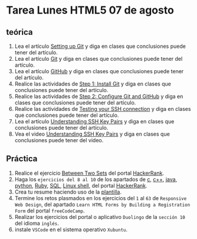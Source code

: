 # Tarea Lunes HTML5 07 de agosto

## teórica

1. Lea el artículo [Setting up Git](https://www.theodinproject.com/lessons/foundations-setting-up-git) y diga en clases que conclusiones puede tener del artículo.
2. Lea el artículo [Git](https://git-scm.com/) y diga en clases que conclusiones puede tener del artículo.
3. Lea el artículo [GitHub](https://en.m.wikipedia.org/wiki/GitHub) y diga en clases que conclusiones puede tener del artículo.
4. Realice las actividades de [Step 1: Install Git](https://www.theodinproject.com/lessons/foundations-setting-up-git#step-1-install-git) y diga en clases que conclusiones puede tener del artículo.
5. Realice las actividades de [Step 2: Configure Git and GitHub](https://www.theodinproject.com/lessons/foundations-setting-up-git#step-2-configure-git-and-github) y diga en clases que conclusiones puede tener del artículo.
6. Realice las actividades de [Testing your SSH connection](https://docs.github.com/en/authentication/connecting-to-github-with-ssh/testing-your-ssh-connection) y diga en clases que conclusiones puede tener del artículo.
7. Lea el artículo [Understanding SSH Key Pairs](https://winscp.net/eng/docs/ssh_keys) y diga en clases que conclusiones puede tener del artículo.
8. Vea el video [Understanding SSH Key Pairs](https://www.youtube.com/watch?v=AQDCe585Lnc) y diga en clases que conclusiones puede tener del video.

## Práctica

1. Realice el ejercicio [Between Two Sets](https://www.hackerrank.com/challenges/between-two-sets/problem?isFullScreen=false) del portal [HackerRank](https://www.hackerrank.com/dashboard).
2. Haga los `ejercicios del 8 al 10` de los apartados de [c](https://www.hackerrank.com/domains/c), [c++](https://www.hackerrank.com/domains/cpp), [java](https://www.hackerrank.com/domains/java), [python](https://www.hackerrank.com/domains/python), [Ruby](https://www.hackerrank.com/domains/ruby), [SQL](https://www.hackerrank.com/domains/sql), [Linux shell](https://www.hackerrank.com/domains/shell), del portal [HackerRank](https://www.hackerrank.com/dashboard).
3. Crea tu resume haciendo uso de la [plantilla](https://docs.google.com/document/d/1jfUa4HGBDjt2peJPQ0Wg1YhdGkCoSysS6QMT4u8bCic/edit?usp=sharing).
4. Termine los retos plasmados en los ejercicios del `1` al `63` de `Responsive Web Design`, del apartado `Learn HTML Forms by Building a Registration Form` del portal `freeCodeCamp`.
5. Realizar los ejercicios del portal o aplicativo `Duolingo` de la `sección 10` del idioma `inglés`.
6. instale `VSCode` en el sistema operativo `Xubuntu`.